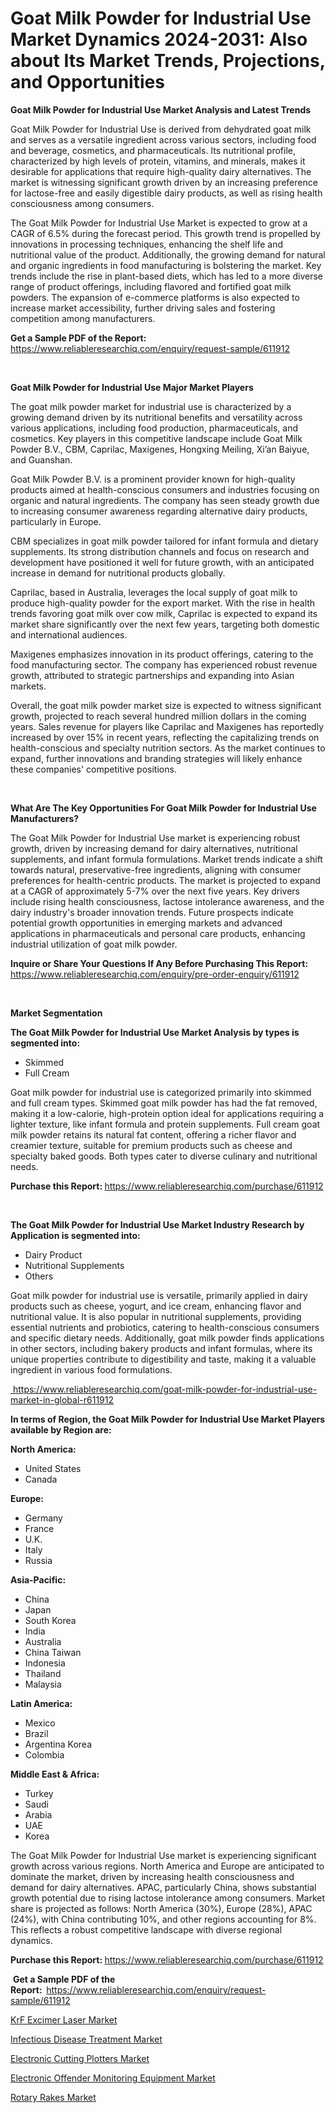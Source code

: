 <p><h1>Goat Milk Powder for Industrial Use Market Dynamics 2024-2031: Also about Its Market Trends, Projections, and Opportunities</h1></p><p><strong>Goat Milk Powder for Industrial Use Market Analysis and Latest Trends</strong></p>
<p><p>Goat Milk Powder for Industrial Use is derived from dehydrated goat milk and serves as a versatile ingredient across various sectors, including food and beverage, cosmetics, and pharmaceuticals. Its nutritional profile, characterized by high levels of protein, vitamins, and minerals, makes it desirable for applications that require high-quality dairy alternatives. The market is witnessing significant growth driven by an increasing preference for lactose-free and easily digestible dairy products, as well as rising health consciousness among consumers.</p><p>The Goat Milk Powder for Industrial Use Market is expected to grow at a CAGR of 6.5% during the forecast period. This growth trend is propelled by innovations in processing techniques, enhancing the shelf life and nutritional value of the product. Additionally, the growing demand for natural and organic ingredients in food manufacturing is bolstering the market. Key trends include the rise in plant-based diets, which has led to a more diverse range of product offerings, including flavored and fortified goat milk powders. The expansion of e-commerce platforms is also expected to increase market accessibility, further driving sales and fostering competition among manufacturers.</p></p>
<p><strong>Get a Sample PDF of the Report:&nbsp;</strong> <a href="https://www.reliableresearchiq.com/enquiry/request-sample/611912?utm_campaign=1137&utm_medium=2&utm_source=Github&utm_content=ia&utm_term=29092024&utm_id=goat-milk-powder-for-industrial-use">https://www.reliableresearchiq.com/enquiry/request-sample/611912</a></p>
<p>&nbsp;</p>
<p><strong>Goat Milk Powder for Industrial Use Major Market Players</strong></p>
<p><p>The goat milk powder market for industrial use is characterized by a growing demand driven by its nutritional benefits and versatility across various applications, including food production, pharmaceuticals, and cosmetics. Key players in this competitive landscape include Goat Milk Powder B.V., CBM, Caprilac, Maxigenes, Hongxing Meiling, Xi’an Baiyue, and Guanshan.</p><p>Goat Milk Powder B.V. is a prominent provider known for high-quality products aimed at health-conscious consumers and industries focusing on organic and natural ingredients. The company has seen steady growth due to increasing consumer awareness regarding alternative dairy products, particularly in Europe.</p><p>CBM specializes in goat milk powder tailored for infant formula and dietary supplements. Its strong distribution channels and focus on research and development have positioned it well for future growth, with an anticipated increase in demand for nutritional products globally.</p><p>Caprilac, based in Australia, leverages the local supply of goat milk to produce high-quality powder for the export market. With the rise in health trends favoring goat milk over cow milk, Caprilac is expected to expand its market share significantly over the next few years, targeting both domestic and international audiences.</p><p>Maxigenes emphasizes innovation in its product offerings, catering to the food manufacturing sector. The company has experienced robust revenue growth, attributed to strategic partnerships and expanding into Asian markets.</p><p>Overall, the goat milk powder market size is expected to witness significant growth, projected to reach several hundred million dollars in the coming years. Sales revenue for players like Caprilac and Maxigenes has reportedly increased by over 15% in recent years, reflecting the capitalizing trends on health-conscious and specialty nutrition sectors. As the market continues to expand, further innovations and branding strategies will likely enhance these companies' competitive positions.</p></p>
<p>&nbsp;</p>
<p><strong>What Are The Key Opportunities For Goat Milk Powder for Industrial Use Manufacturers?</strong></p>
<p><p>The Goat Milk Powder for Industrial Use market is experiencing robust growth, driven by increasing demand for dairy alternatives, nutritional supplements, and infant formula formulations. Market trends indicate a shift towards natural, preservative-free ingredients, aligning with consumer preferences for health-centric products. The market is projected to expand at a CAGR of approximately 5-7% over the next five years. Key drivers include rising health consciousness, lactose intolerance awareness, and the dairy industry's broader innovation trends. Future prospects indicate potential growth opportunities in emerging markets and advanced applications in pharmaceuticals and personal care products, enhancing industrial utilization of goat milk powder.</p></p>
<p><strong>Inquire or Share Your Questions If Any Before Purchasing This Report:</strong> <a href="https://www.reliableresearchiq.com/enquiry/pre-order-enquiry/611912?utm_campaign=1137&utm_medium=2&utm_source=Github&utm_content=ia&utm_term=29092024&utm_id=goat-milk-powder-for-industrial-use">https://www.reliableresearchiq.com/enquiry/pre-order-enquiry/611912</a></p>
<p>&nbsp;</p>
<p><strong>Market Segmentation</strong></p>
<p><strong>The Goat Milk Powder for Industrial Use Market Analysis by types is segmented into:</strong></p>
<p><ul><li>Skimmed</li><li>Full Cream</li></ul></p>
<p><p>Goat milk powder for industrial use is categorized primarily into skimmed and full cream types. Skimmed goat milk powder has had the fat removed, making it a low-calorie, high-protein option ideal for applications requiring a lighter texture, like infant formula and protein supplements. Full cream goat milk powder retains its natural fat content, offering a richer flavor and creamier texture, suitable for premium products such as cheese and specialty baked goods. Both types cater to diverse culinary and nutritional needs.</p></p>
<p><strong>Purchase this Report:&nbsp;</strong><a href="https://www.reliableresearchiq.com/purchase/611912?utm_campaign=1137&utm_medium=2&utm_source=Github&utm_content=ia&utm_term=29092024&utm_id=goat-milk-powder-for-industrial-use">https://www.reliableresearchiq.com/purchase/611912</a></p>
<p>&nbsp;</p>
<p><strong>The Goat Milk Powder for Industrial Use Market Industry Research by Application is segmented into:</strong></p>
<p><ul><li>Dairy Product</li><li>Nutritional Supplements</li><li>Others</li></ul></p>
<p><p>Goat milk powder for industrial use is versatile, primarily applied in dairy products such as cheese, yogurt, and ice cream, enhancing flavor and nutritional value. It is also popular in nutritional supplements, providing essential nutrients and probiotics, catering to health-conscious consumers and specific dietary needs. Additionally, goat milk powder finds applications in other sectors, including bakery products and infant formulas, where its unique properties contribute to digestibility and taste, making it a valuable ingredient in various food formulations.</p></p>
<p><a href="https://www.reliableresearchiq.com/goat-milk-powder-for-industrial-use-market-in-global-r611912?utm_campaign=1137&utm_medium=2&utm_source=Github&utm_content=ia&utm_term=29092024&utm_id=goat-milk-powder-for-industrial-use">&nbsp;https://www.reliableresearchiq.com/goat-milk-powder-for-industrial-use-market-in-global-r611912</a></p>
<p><strong>In terms of Region, the Goat Milk Powder for Industrial Use Market Players available by Region are:</strong></p>
<p>
    <p> <strong> North America: </strong>
        <ul>
            <li>United States</li>
            <li>Canada</li>
        </ul>
        </p> 
    <p> <strong> Europe: </strong>
        <ul>
            <li>Germany</li>
            <li>France</li>
            <li>U.K.</li>
            <li>Italy</li>
            <li>Russia</li>
        </ul>
        </p> 
    <p> <strong> Asia-Pacific: </strong>
        <ul>
            <li>China</li>
            <li>Japan</li>
            <li>South Korea</li>
            <li>India</li>
            <li>Australia</li>
            <li>China Taiwan</li>
            <li>Indonesia</li>
            <li>Thailand</li>
            <li>Malaysia</li>
        </ul>
        </p> 
    <p> <strong> Latin America: </strong>
        <ul>
            <li>Mexico</li>
            <li>Brazil</li>
            <li>Argentina Korea</li>
            <li>Colombia</li>
        </ul>
        </p> 
    <p> <strong> Middle East & Africa: </strong>
        <ul>
            <li>Turkey</li>
            <li>Saudi</li>
            <li>Arabia</li>
            <li>UAE</li>
            <li>Korea</li>
        </ul>
    </p>
    </p>
<p><p>The Goat Milk Powder for Industrial Use market is experiencing significant growth across various regions. North America and Europe are anticipated to dominate the market, driven by increasing health consciousness and demand for dairy alternatives. APAC, particularly China, shows substantial growth potential due to rising lactose intolerance among consumers. Market share is projected as follows: North America (30%), Europe (28%), APAC (24%), with China contributing 10%, and other regions accounting for 8%. This reflects a robust competitive landscape with diverse regional dynamics.</p></p>
<p><strong>Purchase this Report: </strong><a href="https://www.reliableresearchiq.com/purchase/611912?utm_campaign=1137&utm_medium=2&utm_source=Github&utm_content=ia&utm_term=29092024&utm_id=goat-milk-powder-for-industrial-use">https://www.reliableresearchiq.com/purchase/611912</a></p>
<p>&nbsp;<strong>Get a Sample PDF of the Report:&nbsp;&nbsp;</strong><a href="https://www.reliableresearchiq.com/enquiry/request-sample/611912?utm_campaign=1137&utm_medium=2&utm_source=Github&utm_content=ia&utm_term=29092024&utm_id=goat-milk-powder-for-industrial-use">https://www.reliableresearchiq.com/enquiry/request-sample/611912</a></p>
<p><strong></strong></p>
<p><p><a href="https://issuu.com/reportprime-2/docs/krf-excimer-laser-market-size-2030._b81cbf6755b578?utm_campaign=1137&utm_medium=2&utm_source=Github&utm_content=ia&utm_term=29092024&utm_id=goat-milk-powder-for-industrial-use">KrF Excimer Laser Market</a></p><p><a href="https://www.linkedin.com/pulse/global-infectious-disease-treatment-market-trends-insights-growth-vu1qe?utm_campaign=1137&utm_medium=2&utm_source=Github&utm_content=ia&utm_term=29092024&utm_id=goat-milk-powder-for-industrial-use">Infectious Disease Treatment Market</a></p><p><a href="https://github.com/Greiszane475/Market-Research-Report-List-1/blob/main/electronic-cutting-plotters-market.md?utm_campaign=1137&utm_medium=2&utm_source=Github&utm_content=ia&utm_term=29092024&utm_id=goat-milk-powder-for-industrial-use">Electronic Cutting Plotters Market</a></p><p><a href="https://issuu.com/reportprime-2/docs/electronic-offender-monitoring-equi_1496c12ddd6dd3?utm_campaign=1137&utm_medium=2&utm_source=Github&utm_content=ia&utm_term=29092024&utm_id=goat-milk-powder-for-industrial-use">Electronic Offender Monitoring Equipment Market</a></p><p><a href="https://www.linkedin.com/pulse/rotary-rakes-market-share-size-trends-industry-analysis-report-udzyf?utm_campaign=1137&utm_medium=2&utm_source=Github&utm_content=ia&utm_term=29092024&utm_id=goat-milk-powder-for-industrial-use">Rotary Rakes Market</a></p></p>